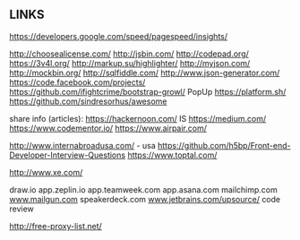 LINKS
-

https://developers.google.com/speed/pagespeed/insights/

http://choosealicense.com/
http://jsbin.com/
http://codepad.org/
https://3v4l.org/
http://markup.su/highlighter/
http://myjson.com/         http://mockbin.org/
http://sqlfiddle.com/
http://www.json-generator.com/
https://code.facebook.com/projects/
https://github.com/ifightcrime/bootstrap-growl/ PopUp
https://platform.sh/
https://github.com/sindresorhus/awesome

share info (articles):
    https://hackernoon.com/ IS https://medium.com/
    https://www.codementor.io/
    https://www.airpair.com/

http://www.internabroadusa.com/ - usa
https://github.com/h5bp/Front-end-Developer-Interview-Questions
https://www.toptal.com/

http://www.xe.com/

draw.io
app.zeplin.io
app.teamweek.com
app.asana.com
mailchimp.com
www.mailgun.com
speakerdeck.com
www.jetbrains.com/upsource/ code review

http://free-proxy-list.net/
